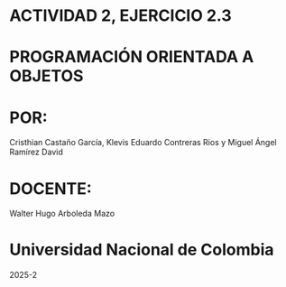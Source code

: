 # ACTIVIDAD 2, EJERCICIO 2.3
# PROGRAMACIÓN ORIENTADA A OBJETOS
# POR:
Cristhian Castaño García, Klevis Eduardo Contreras Rios y Miguel Ángel Ramírez David
# DOCENTE:
Walter Hugo Arboleda Mazo
# Universidad Nacional de Colombia
2025-2
